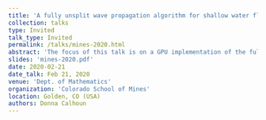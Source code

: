 ```yaml
---
title: 'A fully unsplit wave propagation algorithm for shallow water flows on GPUs'
collection: talks
type: Invited
talk_type: Invited
permalink: /talks/mines-2020.html
abstract: 'The focus of this talk is on a GPU implementation of the fully multi-dimensional patch solver based on the wave propagation algorithm (R. J. LeVeque, Clawpack).  Our CUDA implementation is designed for use on small, fixed size patches (32x32) used in a larger the block-based adaptive code ForestClaw (D. Calhoun and C. Burstedde).  To update patches on the GPU, we batch-process O(1000) patches per kernel call.  Each patch is assigned a single CUDA thread block, eliminating the need for syncing between blocks.  By redesigning the WPA, we are able to completely update the solution on each patch in a single batch kernel call. To avoid branch divergence, special attention is given to the implementation of wave limiters.  Resulting time using the GPU is about 5-7x speedup over a single CPU.  We will demonstrate our algorithm using examples from the shallow water wave equations implemented in ForestClaw.'
slides: 'mines-2020.pdf'
date: 2020-02-21
date_talk: Feb 21, 2020
venue: 'Dept. of Mathematics'
organization: 'Colorado School of Mines'
location: Golden, CO (USA)
authors: Donna Calhoun
---
```

